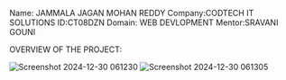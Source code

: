 Name: JAMMALA JAGAN MOHAN REDDY
Company:CODTECH IT SOLUTIONS
ID:CT08DZN
Domain: WEB DEVLOPMENT
Mentor:SRAVANI GOUNI

OVERVIEW OF THE PROJECT:

![Screenshot 2024-12-30 061230](https://github.com/user-attachments/assets/85bce50b-64e8-4c10-a741-ff19c53c6279)
![Screenshot 2024-12-30 061305](https://github.com/user-attachments/assets/1afe767f-7c3c-4723-ae0f-e4a998de356e)
